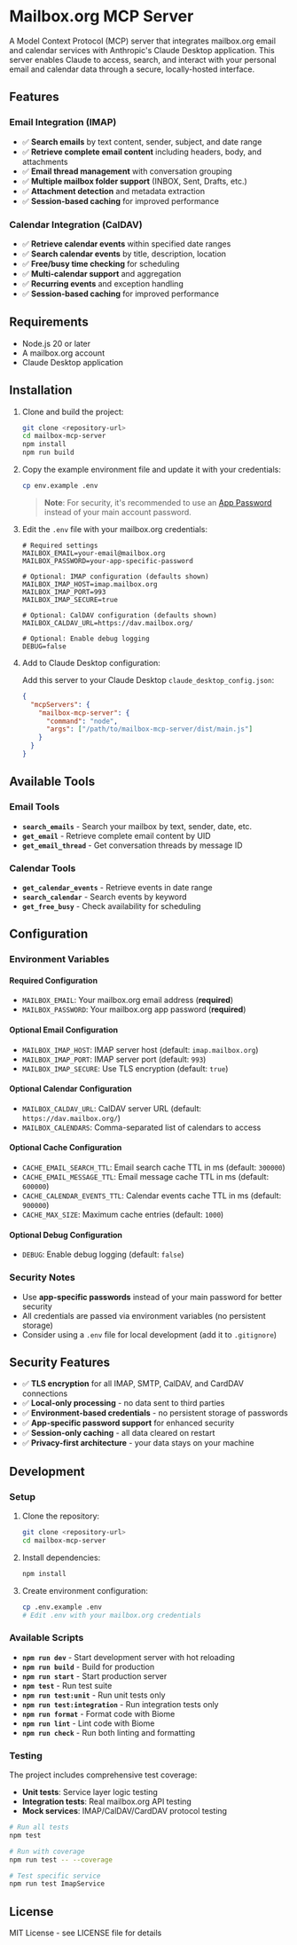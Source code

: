 # Mailbox.org MCP Server

A Model Context Protocol (MCP) server that integrates mailbox.org email and calendar services with Anthropic's Claude Desktop application. This server enables Claude to access, search, and interact with your personal email and calendar data through a secure, locally-hosted interface.

## Features

### **Email Integration (IMAP)**

- ✅ **Search emails** by text content, sender, subject, and date range
- ✅ **Retrieve complete email content** including headers, body, and attachments
- ✅ **Email thread management** with conversation grouping
- ✅ **Multiple mailbox folder support** (INBOX, Sent, Drafts, etc.)
- ✅ **Attachment detection** and metadata extraction
- ✅ **Session-based caching** for improved performance

### **Calendar Integration (CalDAV)**

- ✅ **Retrieve calendar events** within specified date ranges
- ✅ **Search calendar events** by title, description, location
- ✅ **Free/busy time checking** for scheduling
- ✅ **Multi-calendar support** and aggregation
- ✅ **Recurring events** and exception handling
- ✅ **Session-based caching** for improved performance

## Requirements

- Node.js 20 or later
- A mailbox.org account
- Claude Desktop application

## Installation

1. Clone and build the project:

   ```bash
   git clone <repository-url>
   cd mailbox-mcp-server
   npm install
   npm run build
   ```

2. Copy the example environment file and update it with your credentials:

   ```bash
   cp env.example .env
   ```

   > **Note**: For security, it's recommended to use an [App Password](https://support.mailbox.org/en/help/app-passwords) instead of your main account password.

3. Edit the `.env` file with your mailbox.org credentials:

   ```env
   # Required settings
   MAILBOX_EMAIL=your-email@mailbox.org
   MAILBOX_PASSWORD=your-app-specific-password
   
   # Optional: IMAP configuration (defaults shown)
   MAILBOX_IMAP_HOST=imap.mailbox.org
   MAILBOX_IMAP_PORT=993
   MAILBOX_IMAP_SECURE=true
   
   # Optional: CalDAV configuration (defaults shown) 
   MAILBOX_CALDAV_URL=https://dav.mailbox.org/
   
   # Optional: Enable debug logging
   DEBUG=false
   ```

4. Add to Claude Desktop configuration:

   Add this server to your Claude Desktop `claude_desktop_config.json`:

   ```json
   {
     "mcpServers": {
       "mailbox-mcp-server": {
         "command": "node",
         "args": ["/path/to/mailbox-mcp-server/dist/main.js"]
       }
     }
   }
   ```

## Available Tools

### **Email Tools**

- **`search_emails`** - Search your mailbox by text, sender, date, etc.
- **`get_email`** - Retrieve complete email content by UID
- **`get_email_thread`** - Get conversation threads by message ID

### **Calendar Tools**

- **`get_calendar_events`** - Retrieve events in date range
- **`search_calendar`** - Search events by keyword
- **`get_free_busy`** - Check availability for scheduling

## Configuration

### **Environment Variables**

#### **Required Configuration**

- `MAILBOX_EMAIL`: Your mailbox.org email address (**required**)
- `MAILBOX_PASSWORD`: Your mailbox.org app password (**required**)

#### **Optional Email Configuration**

- `MAILBOX_IMAP_HOST`: IMAP server host (default: `imap.mailbox.org`)
- `MAILBOX_IMAP_PORT`: IMAP server port (default: `993`)
- `MAILBOX_IMAP_SECURE`: Use TLS encryption (default: `true`)

#### **Optional Calendar Configuration**

- `MAILBOX_CALDAV_URL`: CalDAV server URL (default: `https://dav.mailbox.org/`)
- `MAILBOX_CALENDARS`: Comma-separated list of calendars to access

#### **Optional Cache Configuration**

- `CACHE_EMAIL_SEARCH_TTL`: Email search cache TTL in ms (default: `300000`)
- `CACHE_EMAIL_MESSAGE_TTL`: Email message cache TTL in ms (default: `600000`)
- `CACHE_CALENDAR_EVENTS_TTL`: Calendar events cache TTL in ms (default: `900000`)
- `CACHE_MAX_SIZE`: Maximum cache entries (default: `1000`)

#### **Optional Debug Configuration**

- `DEBUG`: Enable debug logging (default: `false`)

### **Security Notes**

- Use **app-specific passwords** instead of your main password for better security
- All credentials are passed via environment variables (no persistent storage)
- Consider using a `.env` file for local development (add it to `.gitignore`)

## Security Features

- ✅ **TLS encryption** for all IMAP, SMTP, CalDAV, and CardDAV connections
- ✅ **Local-only processing** - no data sent to third parties
- ✅ **Environment-based credentials** - no persistent storage of passwords
- ✅ **App-specific password support** for enhanced security
- ✅ **Session-only caching** - all data cleared on restart
- ✅ **Privacy-first architecture** - your data stays on your machine

## Development

### **Setup**

1. Clone the repository:

   ```bash
   git clone <repository-url>
   cd mailbox-mcp-server
   ```

2. Install dependencies:

   ```bash
   npm install
   ```

3. Create environment configuration:

   ```bash
   cp .env.example .env
   # Edit .env with your mailbox.org credentials
   ```

### **Available Scripts**

- **`npm run dev`** - Start development server with hot reloading
- **`npm run build`** - Build for production
- **`npm run start`** - Start production server
- **`npm test`** - Run test suite
- **`npm run test:unit`** - Run unit tests only
- **`npm run test:integration`** - Run integration tests only
- **`npm run format`** - Format code with Biome
- **`npm run lint`** - Lint code with Biome
- **`npm run check`** - Run both linting and formatting

### **Testing**

The project includes comprehensive test coverage:

- **Unit tests**: Service layer logic testing
- **Integration tests**: Real mailbox.org API testing  
- **Mock services**: IMAP/CalDAV/CardDAV protocol testing

```bash
# Run all tests
npm test

# Run with coverage
npm run test -- --coverage

# Test specific service
npm run test ImapService
```

## License

MIT License - see LICENSE file for details
